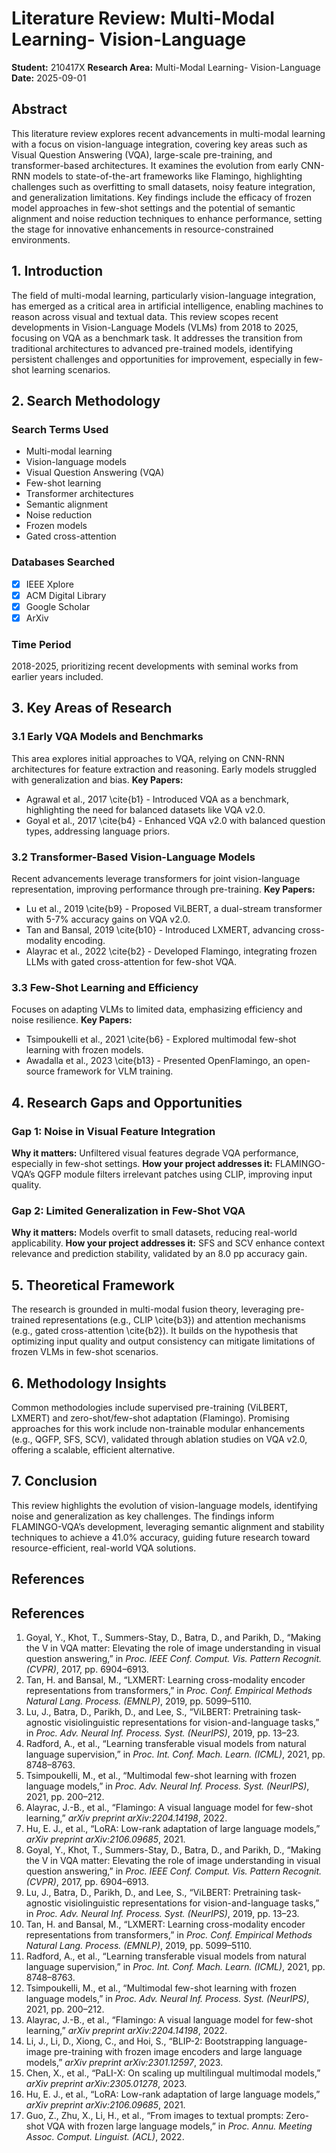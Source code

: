 # Literature Review: Multi-Modal Learning\- Vision-Language

**Student:** 210417X
**Research Area:** Multi-Modal Learning\- Vision-Language
**Date:** 2025-09-01

## Abstract
This literature review explores recent advancements in multi-modal learning with a focus on vision-language integration, covering key areas such as Visual Question Answering (VQA), large-scale pre-training, and transformer-based architectures. It examines the evolution from early CNN-RNN models to state-of-the-art frameworks like Flamingo, highlighting challenges such as overfitting to small datasets, noisy feature integration, and generalization limitations. Key findings include the efficacy of frozen model approaches in few-shot settings and the potential of semantic alignment and noise reduction techniques to enhance performance, setting the stage for innovative enhancements in resource-constrained environments.

## 1. Introduction
The field of multi-modal learning, particularly vision-language integration, has emerged as a critical area in artificial intelligence, enabling machines to reason across visual and textual data. This review scopes recent developments in Vision-Language Models (VLMs) from 2018 to 2025, focusing on VQA as a benchmark task. It addresses the transition from traditional architectures to advanced pre-trained models, identifying persistent challenges and opportunities for improvement, especially in few-shot learning scenarios.

## 2. Search Methodology

### Search Terms Used
- Multi-modal learning
- Vision-language models
- Visual Question Answering (VQA)
- Few-shot learning
- Transformer architectures
- Semantic alignment
- Noise reduction
- Frozen models
- Gated cross-attention

### Databases Searched
- [x] IEEE Xplore
- [x] ACM Digital Library
- [x] Google Scholar
- [x] ArXiv

### Time Period
2018-2025, prioritizing recent developments with seminal works from earlier years included.

## 3. Key Areas of Research

### 3.1 Early VQA Models and Benchmarks
This area explores initial approaches to VQA, relying on CNN-RNN architectures for feature extraction and reasoning. Early models struggled with generalization and bias.
**Key Papers:**
- Agrawal et al., 2017 \cite{b1} - Introduced VQA as a benchmark, highlighting the need for balanced datasets like VQA v2.0.
- Goyal et al., 2017 \cite{b4} - Enhanced VQA v2.0 with balanced question types, addressing language priors.

### 3.2 Transformer-Based Vision-Language Models
Recent advancements leverage transformers for joint vision-language representation, improving performance through pre-training.
**Key Papers:**
- Lu et al., 2019 \cite{b9} - Proposed ViLBERT, a dual-stream transformer with 5-7% accuracy gains on VQA v2.0.
- Tan and Bansal, 2019 \cite{b10} - Introduced LXMERT, advancing cross-modality encoding.
- Alayrac et al., 2022 \cite{b2} - Developed Flamingo, integrating frozen LLMs with gated cross-attention for few-shot VQA.

### 3.3 Few-Shot Learning and Efficiency
Focuses on adapting VLMs to limited data, emphasizing efficiency and noise resilience.
**Key Papers:**
- Tsimpoukelli et al., 2021 \cite{b6} - Explored multimodal few-shot learning with frozen models.
- Awadalla et al., 2023 \cite{b13} - Presented OpenFlamingo, an open-source framework for VLM training.

## 4. Research Gaps and Opportunities

### Gap 1: Noise in Visual Feature Integration
**Why it matters:** Unfiltered visual features degrade VQA performance, especially in few-shot settings.
**How your project addresses it:** FLAMINGO-VQA’s QGFP module filters irrelevant patches using CLIP, improving input quality.

### Gap 2: Limited Generalization in Few-Shot VQA
**Why it matters:** Models overfit to small datasets, reducing real-world applicability.
**How your project addresses it:** SFS and SCV enhance context relevance and prediction stability, validated by an 8.0 pp accuracy gain.

## 5. Theoretical Framework
The research is grounded in multi-modal fusion theory, leveraging pre-trained representations (e.g., CLIP \cite{b3}) and attention mechanisms (e.g., gated cross-attention \cite{b2}). It builds on the hypothesis that optimizing input quality and output consistency can mitigate limitations of frozen VLMs in few-shot scenarios.

## 6. Methodology Insights
Common methodologies include supervised pre-training (ViLBERT, LXMERT) and zero-shot/few-shot adaptation (Flamingo). Promising approaches for this work include non-trainable modular enhancements (e.g., QGFP, SFS, SCV), validated through ablation studies on VQA v2.0, offering a scalable, efficient alternative.

## 7. Conclusion
This review highlights the evolution of vision-language models, identifying noise and generalization as key challenges. The findings inform FLAMINGO-VQA’s development, leveraging semantic alignment and stability techniques to achieve a 41.0% accuracy, guiding future research toward resource-efficient, real-world VQA solutions.

## References

## References

1. Goyal, Y., Khot, T., Summers-Stay, D., Batra, D., and Parikh, D., “Making the V in VQA matter: Elevating the role of image understanding in visual question answering,” in *Proc. IEEE Conf. Comput. Vis. Pattern Recognit. (CVPR)*, 2017, pp. 6904–6913.
2. Tan, H. and Bansal, M., “LXMERT: Learning cross-modality encoder representations from transformers,” in *Proc. Conf. Empirical Methods Natural Lang. Process. (EMNLP)*, 2019, pp. 5099–5110.
3. Lu, J., Batra, D., Parikh, D., and Lee, S., “ViLBERT: Pretraining task-agnostic visiolinguistic representations for vision-and-language tasks,” in *Proc. Adv. Neural Inf. Process. Syst. (NeurIPS)*, 2019, pp. 13–23.
4. Radford, A., et al., “Learning transferable visual models from natural language supervision,” in *Proc. Int. Conf. Mach. Learn. (ICML)*, 2021, pp. 8748–8763.
5. Tsimpoukelli, M., et al., “Multimodal few-shot learning with frozen language models,” in *Proc. Adv. Neural Inf. Process. Syst. (NeurIPS)*, 2021, pp. 200–212.
6. Alayrac, J.-B., et al., “Flamingo: A visual language model for few-shot learning,” *arXiv preprint arXiv:2204.14198*, 2022.
7. Hu, E. J., et al., “LoRA: Low-rank adaptation of large language models,” *arXiv preprint arXiv:2106.09685*, 2021.
8. Goyal, Y., Khot, T., Summers-Stay, D., Batra, D., and Parikh, D., “Making the V in VQA matter: Elevating the role of image understanding in visual question answering,” in *Proc. IEEE Conf. Comput. Vis. Pattern Recognit. (CVPR)*, 2017, pp. 6904–6913.
9. Lu, J., Batra, D., Parikh, D., and Lee, S., “ViLBERT: Pretraining task-agnostic visiolinguistic representations for vision-and-language tasks,” in *Proc. Adv. Neural Inf. Process. Syst. (NeurIPS)*, 2019, pp. 13–23.
10. Tan, H. and Bansal, M., “LXMERT: Learning cross-modality encoder representations from transformers,” in *Proc. Conf. Empirical Methods Natural Lang. Process. (EMNLP)*, 2019, pp. 5099–5110.
11. Radford, A., et al., “Learning transferable visual models from natural language supervision,” in *Proc. Int. Conf. Mach. Learn. (ICML)*, 2021, pp. 8748–8763.
12. Tsimpoukelli, M., et al., “Multimodal few-shot learning with frozen language models,” in *Proc. Adv. Neural Inf. Process. Syst. (NeurIPS)*, 2021, pp. 200–212.
13. Alayrac, J.-B., et al., “Flamingo: A visual language model for few-shot learning,” *arXiv preprint arXiv:2204.14198*, 2022.
14. Li, J., Li, D., Xiong, C., and Hoi, S., “BLIP-2: Bootstrapping language-image pre-training with frozen image encoders and large language models,” *arXiv preprint arXiv:2301.12597*, 2023.
15. Chen, X., et al., “PaLI-X: On scaling up multilingual multimodal models,” *arXiv preprint arXiv:2305.01278*, 2023.
16. Hu, E. J., et al., “LoRA: Low-rank adaptation of large language models,” *arXiv preprint arXiv:2106.09685*, 2021.
17. Guo, Z., Zhu, X., Li, H., et al., “From images to textual prompts: Zero-shot VQA with frozen large language models,” in *Proc. Annu. Meeting Assoc. Comput. Linguist. (ACL)*, 2022.
